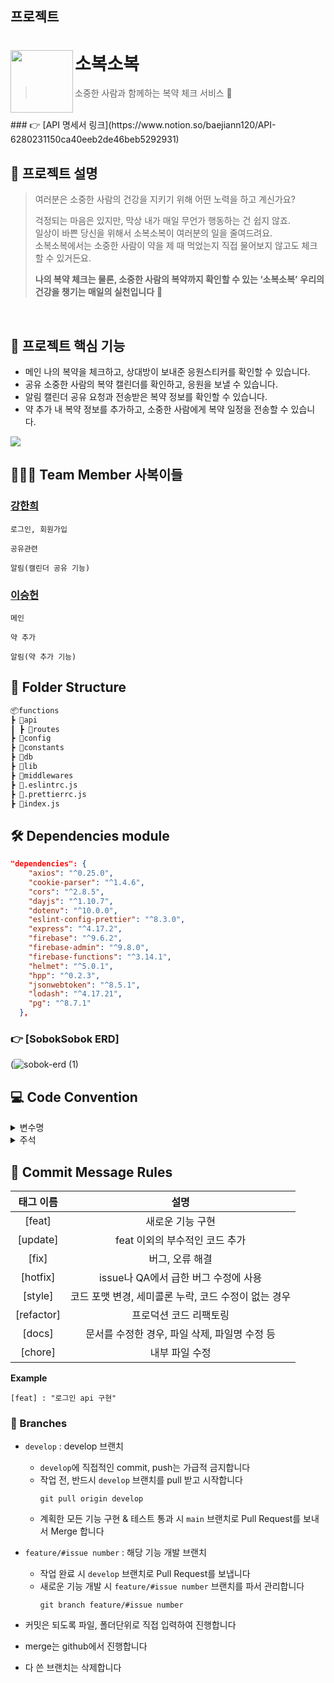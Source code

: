 
## 프로젝트
# 소복소복<img src="https://user-images.githubusercontent.com/68781598/149136866-31b58e24-59f2-437b-8338-87111dd8a479.png" align=left width=100>

> 소중한 사람과 함께하는 복약 체크 서비스 💊

<br />
### 👉 [API 명세서 링크](https://www.notion.so/baejiann120/API-6280231150ca40eeb2de46beb5292931)


## 💭 프로젝트 설명

> 여러분은 소중한 사람의 건강을 지키기 위해 어떤 노력을 하고 계신가요?  
> 
> 걱정되는 마음은 있지만, 막상 내가 매일 무언가 행동하는 건 쉽지 않죠.  
> 일상이 바쁜 당신을 위해서 소복소복이 여러분의 일을 줄여드려요.  
> 소복소복에서는 소중한 사람이 약을 제 때 먹었는지 직접 물어보지 않고도 체크할 수 있거든요.  
> 
> **나의 복약 체크는 물론, 소중한 사람의 복약까지 확인할 수 있는 ‘소복소복’**
> **우리의 건강을 챙기는 매일의 실천입니다** 🙂

<br />

## 💭 프로젝트 핵심 기능

- 메인 나의 복약을 체크하고, 상대방이 보내준 응원스티커를 확인할 수 있습니다.
- 공유 소중한 사람의 복약 캘린더를 확인하고, 응원을 보낼 수 있습니다.
- 알림 캘린더 공유 요청과 전송받은 복약 정보를 확인할 수 있습니다.
- 약 추가 내 복약 정보를 추가하고, 소중한 사람에게 복약 일정을 전송할 수 있습니다.

<img src="https://user-images.githubusercontent.com/51286325/150369337-b16e0891-b7c0-4443-a459-77821cb5d05d.jpg">

## 🙋🏻‍♂️ Team Member 사복이들

### [강한희](https://github.com/kanghanhee)
```
로그인, 회원가입

공유관련

알림(캘린더 공유 기능)
```

### [이승헌](https://github.com/lsh328328)
```
메인

약 추가

알림(약 추가 기능)
```

## 📂 Folder Structure

```markdown
📦functions
┣ 📂api
┃ ┣ 📂routes
┣ 📂config
┣ 📂constants
┣ 📂db
┣ 📂lib
┣ 📂middlewares
┣ 📜.eslintrc.js
┣ 📜.prettierrc.js
┣ 📜index.js
```

## 🛠 Dependencies module
```json
"dependencies": {
    "axios": "^0.25.0",
    "cookie-parser": "^1.4.6",
    "cors": "^2.8.5",
    "dayjs": "^1.10.7",
    "dotenv": "^10.0.0",
    "eslint-config-prettier": "^8.3.0",
    "express": "^4.17.2",
    "firebase": "^9.6.2",
    "firebase-admin": "^9.8.0",
    "firebase-functions": "^3.14.1",
    "helmet": "^5.0.1",
    "hpp": "^0.2.3",
    "jsonwebtoken": "^8.5.1",
    "lodash": "^4.17.21",
    "pg": "^8.7.1"
  },
```

### 👉 [SobokSobok ERD]
(![sobok-erd (1)](https://user-images.githubusercontent.com/68781598/158166543-46024b66-e2ae-44aa-add8-82203b246400.png)


## 💻 Code Convention
<details>
<summary>변수명</summary>   
<div markdown="1">       
      
 
 1. Camel Case 사용 
   - lower Camel Case
 2. 함수의 경우 동사+명사 사용 
   - ex) getCalender()
 3. flag로 사용 되는 변수는 조동사 + flag 종류로 구성 
   - ex) isNum
 4. 약어는 되도록 사용하지 않는다.
 
</div>
</details>

<details>
<summary>주석</summary>
<div markdown="1">       

 1. 한줄 주석은 // 를 사용한다.
  ```javascript
    // 한줄 주석일 때
    /**
    * 여러줄
    * 주석일 때
    */
  ```
 2. 함수에 대한 주석
  ```javascript
    /**
    * api get /travel/:groupNumber
    * 그룹 여행 정보 가져오기
  ```
 3. Bracket 사용 시 내부에 주석을 작성한다.
  ```javascript
    if (a == 5) {
	  // 주석
    }
  ```
 
</div>
</details>
      
## 💬 Commit Message Rules
| 태그 이름  |                             설명                             |
| :--------: | :----------------------------------------------------------: |
|   [feat]   |                       새로운 기능 구현                       |
|  [update]  |                   feat 이외의 부수적인 코드 추가             |
|   [fix]    |                         버그, 오류 해결                      |
|  [hotfix]  |             issue나 QA에서 급한 버그 수정에 사용             |
|   [style]  |       코드 포맷 변경, 세미콜론 누락, 코드 수정이 없는 경우    |
| [refactor] |                     프로덕션 코드 리팩토링                   |
|   [docs]   |             문서를 수정한 경우, 파일 삭제, 파일명 수정 등     |
|  [chore]   |                          내부 파일 수정                      |

**Example**

```
[feat] : "로그인 api 구현"
```

### 🔅 Branches

- `develop` : develop 브랜치
  - `develop`에 직접적인 commit, push는 가급적 금지합니다
  - 작업 전, 반드시 `develop` 브랜치를 pull 받고 시작합니다
    ```
    git pull origin develop
    ```
  - 계획한 모든 기능 구현 & 테스트 통과 시 `main` 브랜치로 Pull Request를 보내서 Merge 합니다
 
- `feature/#issue number` : 해당 기능 개발 브랜치
  - 작업 완료 시 `develop` 브랜치로 Pull Request를 보냅니다
  - 새로운 기능 개발 시 `feature/#issue number` 브랜치를 파서 관리합니다
    ```
    git branch feature/#issue number
    ```
- 커밋은 되도록 파일, 폴더단위로 직접 입력하여 진행합니다
- merge는 github에서 진행합니다
- 다 쓴 브랜치는 삭제합니다

